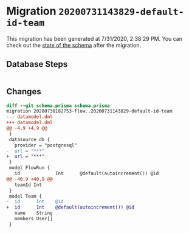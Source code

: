 # Migration `20200731143829-default-id-team`

This migration has been generated at 7/31/2020, 2:38:29 PM.
You can check out the [state of the schema](./schema.prisma) after the migration.

## Database Steps

```sql

```

## Changes

```diff
diff --git schema.prisma schema.prisma
migration 20200730182753-flow..20200731143829-default-id-team
--- datamodel.dml
+++ datamodel.dml
@@ -4,9 +4,9 @@
 }
 datasource db {
   provider = "postgresql"
-  url = "***"
+  url = "***"
 }
 model FlowRun {
   id             Int      @default(autoincrement()) @id
@@ -40,9 +40,9 @@
   teamId Int
 }
 model Team {
-  id      Int    @id
+  id      Int    @default(autoincrement()) @id
   name    String
   members User[]
 }
```


